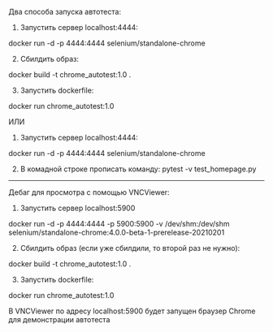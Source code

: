 Два способа запуска автотеста:
1) Запустить сервер localhost:4444: 

docker run -d -p 4444:4444 selenium/standalone-chrome

2) Сбилдить образ:

docker build -t chrome_autotest:1.0 . 

3) Запустить dockerfile:

docker run chrome_autotest:1.0

ИЛИ

1) Запустить сервер localhost:4444: 

docker run -d -p 4444:4444 selenium/standalone-chrome

2) В комадной строке прописать команду:
pytest -v test_homepage.py
----------------------------------------------
Дебаг для просмотра с помощью VNCViewer:
1) Запустить сервер localhost:5900

docker run -d -p 4444:4444 -p 5900:5900 -v /dev/shm:/dev/shm selenium/standalone-chrome:4.0.0-beta-1-prerelease-20210201

2) Сбилдить образ (если уже сбилдили, то второй раз не нужно):

docker build -t chrome_autotest:1.0 . 

3) Запустить dockerfile:

docker run chrome_autotest:1.0

В VNCViewer по адресу localhost:5900 будет запущен браузер Chrome для демонстрации автотеста
